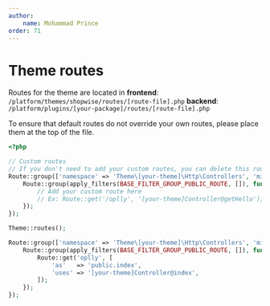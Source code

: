 ```yaml
---
author:
    name: Mohammad Prince
order: 71
---
```


# Theme routes
Routes for the theme are located in 
**frontend**: `/platform/themes/shopwise/routes/[route-file].php`
**backend**: `/platform/plugins/[your-package]/routes/[route-file].php`

To ensure that default routes do not override your own routes, please place them at the top of the file.
```php
<?php

// Custom routes
// If you don't need to add your custom routes, you can delete this route group.
Route::group(['namespace' => 'Theme\[your-theme]\Http\Controllers', 'middleware' => 'web'], function () {
    Route::group(apply_filters(BASE_FILTER_GROUP_PUBLIC_ROUTE, []), function () {
        // Add your custom route here
        // Ex: Route::get('/oplly', '[your-theme]Controller@getHello');
    });
});

Theme::routes();

Route::group(['namespace' => 'Theme\[your-theme]\Http\Controllers', 'middleware' => 'web'], function () {
    Route::group(apply_filters(BASE_FILTER_GROUP_PUBLIC_ROUTE, []), function () {
        Route::get('oplly', [
            'as'   => 'public.index',
            'uses' => '[your-theme]Controller@index',
        ]);
    });
});
```
